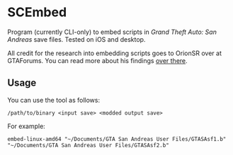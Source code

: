 # SCEmbed
Program (currently CLI-only) to embed scripts in *Grand Theft Auto: San Andreas* save files. Tested on iOS and desktop.

All credit for the research into embedding scripts goes to OrionSR over at GTAForums. You can read more about his findings [over there](https://gtaforums.com/topic/932498-embedding-scripts-in-save-files/).

## Usage
You can use the tool as follows:
```
/path/to/binary <input save> <modded output save>
```

For example:
```shell
embed-linux-amd64 "~/Documents/GTA San Andreas User Files/GTASAsf1.b" "~/Documents/GTA San Andreas User Files/GTASAsf2.b"
```